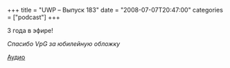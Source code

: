 +++
title = "UWP – Выпуск 183"
date = "2008-07-07T20:47:00"
categories = ["podcast"]
+++

3 года в эфире!

_Спасибо VpG за юбилейную обложку_

[Аудио](https://podcast.umputun.com/media/ump_podcast183.mp3)
<audio src="https://podcast.umputun.com/media/ump_podcast183.mp3" preload="none">